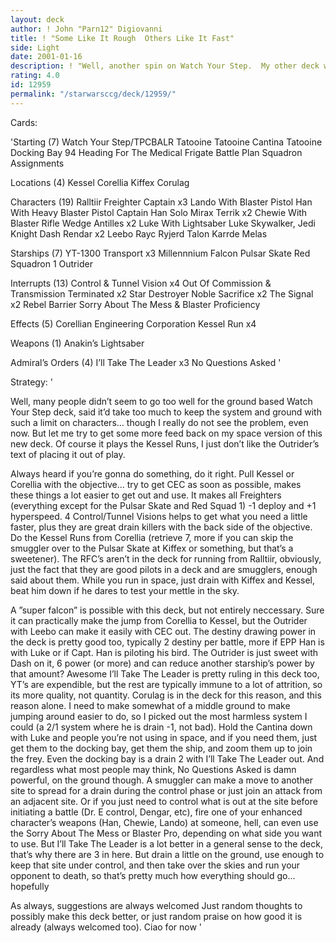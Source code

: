 ```yaml
---
layout: deck
author: ! John "Parn12" Digiovanni
title: ! "Some Like It Rough  Others Like It Fast"
side: Light
date: 2001-01-16
description: ! "Well, another spin on Watch Your Step.  My other deck wasn’t as well liked, seems some people can’t understand my concepts... so let me try something a little more direct."
rating: 4.0
id: 12959
permalink: "/starwarsccg/deck/12959/"
---
```

Cards: 

'Starting (7)
Watch Your Step/TPCBALR
Tatooine
Tatooine Cantina
Tatooine Docking Bay 94
Heading For The Medical Frigate
Battle Plan
Squadron Assignments

Locations (4)
Kessel
Corellia
Kiffex
Corulag

Characters (19)
Ralltiir Freighter Captain x3
Lando With Blaster Pistol
Han With Heavy Blaster Pistol
Captain Han Solo
Mirax Terrik x2
Chewie With Blaster Rifle
Wedge Antilles x2
Luke With Lightsaber
Luke Skywalker, Jedi Knight
Dash Rendar x2
Leebo
Rayc Ryjerd
Talon Karrde
Melas

Starships (7)
YT-1300 Transport x3
Millennnium Falcon
Pulsar Skate
Red Squadron 1
Outrider

Interrupts (13)
Control & Tunnel Vision x4
Out Of Commission & Transmission Terminated x2
Star Destroyer
Noble Sacrifice x2
The Signal x2
Rebel Barrier
Sorry About The Mess & Blaster Proficiency

Effects (5)
Corellian Engineering Corporation
Kessel Run x4

Weapons (1)
Anakin’s Lightsaber

Admiral’s Orders (4)
I’ll Take The Leader x3
No Questions Asked '

Strategy: '

Well, many people didn’t seem to go too well for the ground based Watch Your Step deck, said it’d take too much to keep the system and ground with such a limit on characters... though I really do not see the problem, even now.  But let me try to get some more feed back on my space version of this new deck.	Of course it plays the Kessel Runs, I just don’t like the Outrider’s text of placing it out of play.

Always heard if you’re gonna do something, do it right.  Pull Kessel or Corellia with the objective... try to get CEC as soon as possible, makes these things a lot easier to get out and use.  It makes all Freighters (everything except for the Pulsar Skate and Red Squad 1) -1 deploy and +1 hyperspeed.  4 Control/Tunnel Visions helps to get what you need a little faster, plus they are great drain killers with the back side of the objective.  Do the Kessel Runs from Corellia (retrieve 7, more if you can skip the smuggler over to the Pulsar Skate at Kiffex or something, but that’s a sweetener).  The RFC’s aren’t in the deck for running from Ralltiir, obviously, just the fact that they are good pilots in a deck and are smugglers, enough said about them.	While you run in space, just drain with Kiffex and Kessel, beat him down if he dares to test your mettle in the sky.

A ”super falcon” is possible with this deck, but not entirely neccessary.  Sure it can practically make the jump from Corellia to Kessel, but the Outrider with Leebo can make it easily with CEC out.  The destiny drawing power in the deck is pretty good too, typically 2 destiny per battle, more if EPP Han is with Luke or if Capt. Han is piloting his bird.	The Outrider is just sweet with Dash on it, 6 power (or more) and can reduce another starship’s power by that amount?  Awesome  I’ll Take The Leader is pretty ruling in this deck too, YT’s are expendible, but the rest are typically immune to a lot of attrition, so its more quality, not quantity.  Corulag is in the deck for this reason, and this reason alone.  I need to make somewhat of a middle ground to make jumping around easier to do, so I picked out the most harmless system I could (a 2/1 system where he is drain -1, not bad).  Hold the Cantina down with Luke and people you’re not using in space, and if you need them, just get them to the docking bay, get them the ship, and zoom them up to join the frey.	Even the docking bay is a drain 2 with I’ll Take The Leader out.	And regardless what most people may think, No Questions Asked is damn powerful, on the ground though.  A smuggler can make a move to another site to spread for a drain during the control phase or just join an attack from an adjacent site.	Or if you just need to control what is out at the site before initiating a battle (Dr. E control, Dengar, etc), fire one of your enhanced character’s weapons (Han, Chewie, Lando) at someone, hell, can even use the Sorry About The Mess or Blaster Pro, depending on what side you want to use.  But I’ll Take The Leader is a lot better in a general sense to the deck, that’s why there are 3 in here.	But drain a little on the ground, use enough to keep that site under control, and then take over the skies and run your opponent to death, so that’s pretty much how everything should go... hopefully

As always, suggestions are always welcomed  Just random thoughts to possibly make this deck better, or just random praise on how good it is already (always welcomed too).  Ciao for now  '
